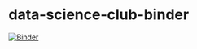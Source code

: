 # data-science-club-binder

[![Binder](https://mybinder.org/badge_logo.svg)](https://mybinder.org/v2/gh/axhare/Jupyter-Notebook-for-Binder/master)
